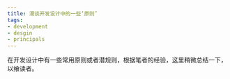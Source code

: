 ```yaml
---
title: 漫谈开发设计中的一些‘原则’
tags:
- development
- desgin
- principals
---
```


在开发设计中有一些常用原则或者潜规则，根据笔者的经验，这里稍微总结一下，以飨读者。
